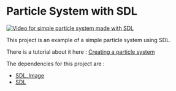 # Particle System with SDL
[![Video for simple particle system made with SDL](https://i.imgur.com/rsnpVYb.png)](https://youtu.be/5SQnN9SWhdU)

This project is an example of a simple particle system using SDL. 

There is a tutorial about it here : [Creating a particle system](https://glusoft.com/sdl2-tutorials/creating-particle-system/)

The dependencies for this project are : 
* [SDL_Image](https://github.com/libsdl-org/SDL_image)
* [SDL](https://github.com/libsdl-org/SDL)
